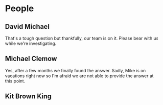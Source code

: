 # People

## David Michael

That's a tough question but thankfully, our team is on it. Please bear with us while we're investigating.

## Michael Clemow

Yes, after a few months we finally found the answer. Sadly, Mike is on vacations right now so I'm afraid we are not able to provide the answer at this point.

## Kit Brown King

